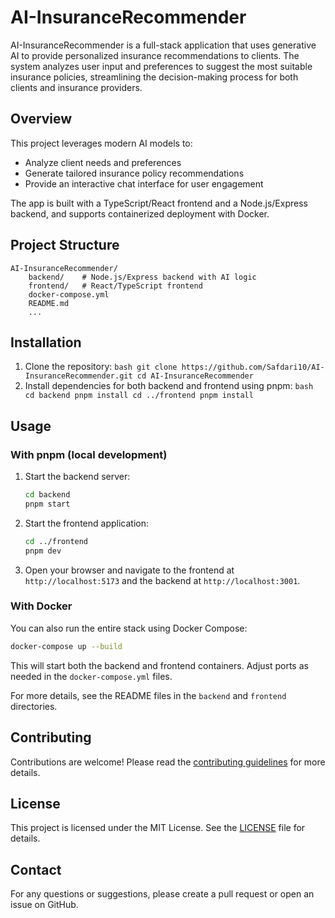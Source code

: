 # AI-InsuranceRecommender

AI-InsuranceRecommender is a full-stack application that uses generative AI to provide personalized insurance recommendations to clients. The system analyzes user input and preferences to suggest the most suitable insurance policies, streamlining the decision-making process for both clients and insurance providers.

## Overview

This project leverages modern AI models to:

- Analyze client needs and preferences
- Generate tailored insurance policy recommendations
- Provide an interactive chat interface for user engagement

The app is built with a TypeScript/React frontend and a Node.js/Express backend, and supports containerized deployment with Docker.

## Project Structure

```
AI-InsuranceRecommender/
    backend/    # Node.js/Express backend with AI logic
    frontend/   # React/TypeScript frontend
    docker-compose.yml
    README.md
    ...
```

## Installation

1. Clone the repository:
   `bash
    git clone https://github.com/Safdari10/AI-InsuranceRecommender.git
    cd AI-InsuranceRecommender
    `
2. Install dependencies for both backend and frontend using pnpm:
   `bash
    cd backend
    pnpm install
    cd ../frontend
    pnpm install
    `

## Usage

### With pnpm (local development)

1. Start the backend server:
   ```bash
   cd backend
   pnpm start
   ```
2. Start the frontend application:
   ```bash
   cd ../frontend
   pnpm dev
   ```
3. Open your browser and navigate to the frontend at `http://localhost:5173` and the backend at `http://localhost:3001`.

### With Docker

You can also run the entire stack using Docker Compose:

```bash
docker-compose up --build
```

This will start both the backend and frontend containers. Adjust ports as needed in the `docker-compose.yml` files.

For more details, see the README files in the `backend` and `frontend` directories.

## Contributing

Contributions are welcome! Please read the [contributing guidelines](CONTRIBUTING.md) for more details.

## License

This project is licensed under the MIT License. See the [LICENSE](LICENSE) file for details.

## Contact

For any questions or suggestions, please create a pull request or open an issue on GitHub.

